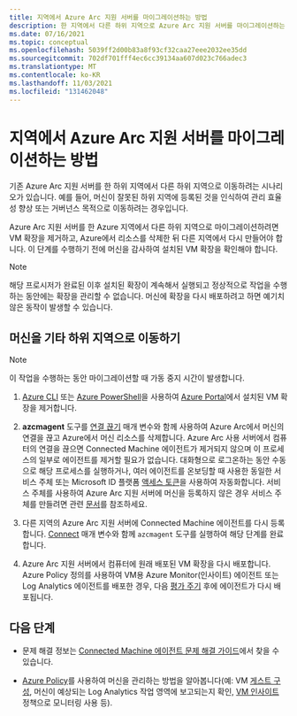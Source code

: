 ```yaml
---
title: 지역에서 Azure Arc 지원 서버를 마이그레이션하는 방법
description: 한 지역에서 다른 하위 지역으로 Azure Arc 지원 서버를 마이그레이션하는 방법 알아보기.
ms.date: 07/16/2021
ms.topic: conceptual
ms.openlocfilehash: 5039ff2d00b83a8f93cf32caa27eee2032ee35dd
ms.sourcegitcommit: 702df701fff4ec6cc39134aa607d023c766adec3
ms.translationtype: MT
ms.contentlocale: ko-KR
ms.lasthandoff: 11/03/2021
ms.locfileid: "131462048"
---
```

# <a name="how-to-migrate-azure-arc-enabled-servers-across-regions"></a>지역에서 Azure Arc 지원 서버를 마이그레이션하는 방법

기존 Azure Arc 지원 서버를 한 하위 지역에서 다른 하위 지역으로 이동하려는 시나리오가 있습니다. 예를 들어, 머신이 잘못된 하위 지역에 등록된 것을 인식하여 관리 효율성 향상 또는 거버넌스 목적으로 이동하려는 경우입니다.

Azure Arc 지원 서버를 한 Azure 지역에서 다른 하위 지역으로 마이그레이션하려면 VM 확장을 제거하고, Azure에서 리소스를 삭제한 뒤 다른 지역에서 다시 만들어야 합니다. 이 단계를 수행하기 전에 머신을 감사하여 설치된 VM 확장을 확인해야 합니다.

> [!NOTE]
> 해당 프로시저가 완료된 이후 설치된 확장이 계속해서 실행되고 정상적으로 작업을 수행하는 동안에는 확장을 관리할 수 없습니다. 머신에 확장을 다시 배포하려고 하면 예기치 않은 동작이 발생할 수 있습니다.

## <a name="move-machine-to-other-region"></a>머신을 기타 하위 지역으로 이동하기

> [!NOTE]
> 이 작업을 수행하는 동안 마이그레이션할 때 가동 중지 시간이 발생합니다.

1. [Azure CLI](manage-vm-extensions-cli.md#remove-extensions) 또는 [Azure PowerShell](manage-vm-extensions-powershell.md#remove-extensions)을 사용하여 [Azure Portal](manage-vm-extensions-portal.md#remove-extensions)에서 설치된 VM 확장을 제거합니다.

2. **azcmagent** 도구를 [연결 끊기](manage-agent.md#disconnect) 매개 변수와 함께 사용하여 Azure Arc에서 머신의 연결을 끊고 Azure에서 머신 리소스를 삭제합니다. Azure Arc 사용 서버에서 컴퓨터의 연결을 끊으면 Connected Machine 에이전트가 제거되지 않으며 이 프로세스의 일부로 에이전트를 제거할 필요가 없습니다. 대화형으로 로그온하는 동안 수동으로 해당 프로세스를 실행하거나, 여러 에이전트를 온보딩할 때 사용한 동일한 서비스 주체 또는 Microsoft ID 플랫폼 [액세스 토큰](../../active-directory/develop/access-tokens.md)을 사용하여 자동화합니다. 서비스 주체를 사용하여 Azure Arc 지원 서버에 머신을 등록하지 않은 경우 서비스 주체를 만들려면 관련 [문서](onboard-service-principal.md#create-a-service-principal-for-onboarding-at-scale)를 참조하세요.

3. 다른 지역의 Azure Arc 지원 서버에 Connected Machine 에이전트를 다시 등록합니다. [Connect](manage-agent.md#connect) 매개 변수와 함께 `azcmagent` 도구를 실행하여 해당 단계를 완료합니다.

4. Azure Arc 지원 서버에서 컴퓨터에 원래 배포된 VM 확장을 다시 배포합니다. Azure Policy 정의를 사용하여 VM용 Azure Monitor(인사이트) 에이전트 또는 Log Analytics 에이전트를 배포한 경우, 다음 [평가 주기](../../governance/policy/how-to/get-compliance-data.md#evaluation-triggers) 후에 에이전트가 다시 배포됩니다.

## <a name="next-steps"></a>다음 단계

* 문제 해결 정보는 [Connected Machine 에이전트 문제 해결 가이드](troubleshoot-agent-onboard.md)에서 찾을 수 있습니다.

* [Azure Policy](../../governance/policy/overview.md)를 사용하여 머신을 관리하는 방법을 알아봅니다(예: VM [게스트 구성](../../governance/policy/concepts/guest-configuration.md), 머신이 예상되는 Log Analytics 작업 영역에 보고되는지 확인, [VM 인사이트](../../azure-monitor/vm/vminsights-enable-policy.md) 정책으로 모니터링 사용 등).
